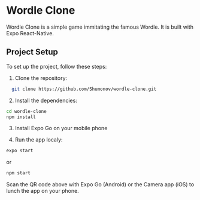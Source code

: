 # Wordle Clone

Wordle Clone is a simple game immitating the famous Wordle. It is built with Expo React-Native.

## Project Setup

To set up the project, follow these steps:

1. Clone the repository:

```bash
  git clone https://github.com/Shumonov/wordle-clone.git
```

2. Install the dependencies:

```bash
cd wordle-clone
npm install
```

3. Install Expo Go on your mobile phone

4. Run the app localy:

```bash
expo start
```

or 

```bash
npm start
```

Scan the QR code above with Expo Go (Android) or the Camera app (iOS) to lunch the app on your phone.
